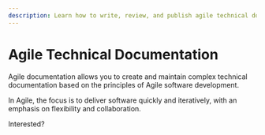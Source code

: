 ```yaml
---
description: Learn how to write, review, and publish agile technical documentation
---
```


# Agile Technical Documentation

Agile documentation allows you to create and maintain complex technical documentation based on the principles of Agile software development.&#x20;

In Agile, the focus is to deliver software quickly and iteratively, with an emphasis on flexibility and collaboration.

Interested?&#x20;

